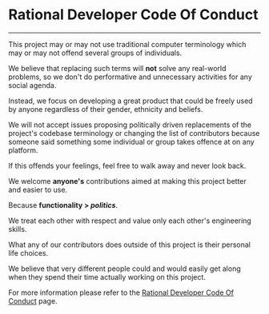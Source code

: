 # Rational Developer Code Of Conduct

* * *

This project may or may not use traditional computer terminology which may or may not offend several groups of individuals.

We believe that replacing such terms will **not** solve any real-world problems, so we don't do performative and unnecessary activities for any social agenda.

Instead, we focus on developing a great product that could be freely used by anyone regardless of their gender, ethnicity and beliefs.

We will not accept issues proposing politically driven replacements of the project's codebase terminology or changing the list of contributors because someone said something some individual or group takes offence at on any platform.

If this offends your feelings, feel free to walk away and never look back.

We welcome **anyone's** contributions aimed at making this project better and easier to use.

Because **functionality > _politics_**.

We treat each other with respect and value only each other's engineering skills.

What any of our contributors does outside of this project is their personal life choices.

We believe that very different people could and would easily get along when they spend their time actually working on this project.

For more information please refer to the [Rational Developer Code Of Conduct](rationalcodeofconduct.org) page.
